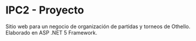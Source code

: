 # IPC2 - Proyecto
Sitio web para un negocio de organización de partidas y torneos de Othello. Elaborado en ASP .NET 5 Framework.
